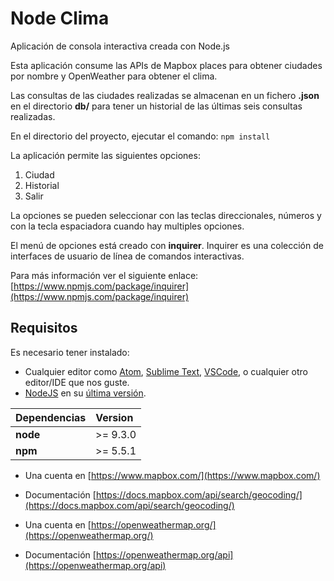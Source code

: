 # Node Clima

Aplicación de consola interactiva creada con Node.js

Esta aplicación consume las APIs de Mapbox places para obtener ciudades por nombre y OpenWeather para obtener el clima.

Las consultas de las ciudades realizadas se almacenan en un fichero **.json** en el directorio **db/** para tener un historial de las últimas seis consultas realizadas.

En el directorio del proyecto, ejecutar el comando: `npm install`

La aplicación permite las siguientes opciones:

1. Ciudad  
2. Historial  
0. Salir 

La opciones se pueden seleccionar con las teclas direccionales, números y con la tecla espaciadora cuando hay multiples opciones.

El menú de opciones está creado con **inquirer**. Inquirer es una colección de interfaces de usuario de línea de comandos interactivas.

Para más información ver el siguiente enlace: [https://www.npmjs.com/package/inquirer](https://www.npmjs.com/package/inquirer)

## Requisitos

Es necesario tener instalado:

* Cualquier editor como [Atom](https://atom.io/), [Sublime Text](https://www.sublimetext.com/), [VSCode](https://code.visualstudio.com/), o cualquier otro editor/IDE que nos guste.
* [NodeJS](https://nodejs.org/es/) en su [última versión](https://nodejs.org/es/download/).

| Dependencias | Version  |
|:-------------|:---------| 
| __node__     | >= 9.3.0 |
| __npm__      | >= 5.5.1 |

* Una cuenta en [https://www.mapbox.com/](https://www.mapbox.com/)

* Documentación [https://docs.mapbox.com/api/search/geocoding/](https://docs.mapbox.com/api/search/geocoding/)

* Una cuenta en [https://openweathermap.org/](https://openweathermap.org/)

* Documentación [https://openweathermap.org/api](https://openweathermap.org/api)
